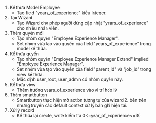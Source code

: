 1. Kế thừa Model Employee
   - Tạo field "years_of_experience" kiểu Integer.
2. Tạo Wizard
   - Tạo Wizard cho phép người dùng cập nhật "years_of_experience" cho nhiều nhân viên. 
3. Thêm quyền mới
   - Tạo nhóm quyền "Employee Experience Manager".
   - Set nhóm vừa tạo vào quyền của field "years_of_experience" trong model kế thừa. 
4. Kế thừa quyền
   - Tạo nhóm quyền "Employee Experience Manager Extend" implied "Employee Experience Manager".
   - Set nhóm vừa tạo vào quyền của field "parent_id" và "job_id" trong view kế thừa.
   - Mặc định user_root, user_admin có nhóm quyền này.
5. Kế thừa view
   - Thêm trường years_of_experience vào vị trí hợp lý
6. Thêm smartbutton
   - Smartbutton thực hiện mở action tương tự của wizard 2. bên trên nhưng truyền các default context xử lý bản ghi hiện tại. 
7. Xử lý record
   - Kế thừa lại create, write kiểm tra 0<=year_of_experience<=30     
